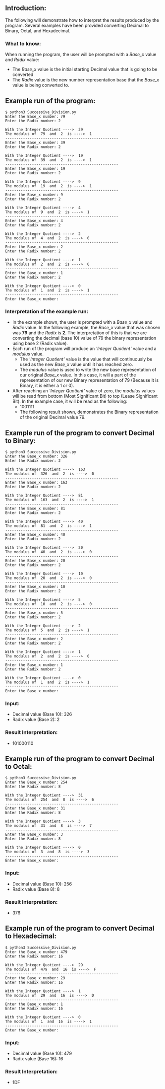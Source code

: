 ## Introduction:
The following will demonstrate how to interpret the results produced by the program. Several examples have been provided converting Decimal to Binary, Octal, and Hexadecimal.

### What to know:
When running the program, the user will be prompted with a *Base_x* value and *Radix* value: 
- The *Base_x* value is the initial starting Decimal value that is going to be converted
- The *Radix* value is the new number representation base that the *Base_x* value is being converted to.

## Example run of the program:
```
$ python3 Successive_Division.py
Enter the Base_x number: 79
Enter the Radix number: 2

With the Integer Quotient ---->  39
The modulus of  79  and  2  is ---->  1
---------------------------------------------------
Enter the Base_x number: 39
Enter the Radix number: 2

With the Integer Quotient ---->  19
The modulus of  39  and  2  is ---->  1
---------------------------------------------------
Enter the Base_x number: 19
Enter the Radix number: 2

With the Integer Quotient ---->  9
The modulus of  19  and  2  is ---->  1
---------------------------------------------------
Enter the Base_x number: 9
Enter the Radix number: 2

With the Integer Quotient ---->  4
The modulus of  9  and  2  is ---->  1
---------------------------------------------------
Enter the Base_x number: 4
Enter the Radix number: 2

With the Integer Quotient ---->  2
The modulus of  4  and  2  is ---->  0
---------------------------------------------------
Enter the Base_x number: 2
Enter the Radix number: 2

With the Integer Quotient ---->  1
The modulus of  2  and  2  is ---->  0
---------------------------------------------------
Enter the Base_x number: 1
Enter the Radix number: 2

With the Integer Quotient ---->  0
The modulus of  1  and  2  is ---->  1
---------------------------------------------------
Enter the Base_x number: 
```
### Interpretation of the example run:
- In the example shown, the user is prompted with a *Base_x* value and *Radix* value. In the following example, the *Base_x* value that was chosen was **79** and the *Radix* is **2**. The interpretation of this is that we are converting the decimal (base 10) value of 79 the binary representation using base 2 (Radix value).
- Each run of the program will produce an *'Integer Quotient'* value and a *modulus* value. 
    - The *'Integer Quotient'* value is the value that will continuously be used as the new *Base_x* value until it has reached zero. 
    - The *modulus* value is used to write the new base representation of our original *Base_x* value. In this case, it will a part of the representation of our new Binary representation of 79 (Because it is Binary, it is either a 1 or 0).
- After reaching an *'Integer Quotient'* value of zero, the *modulus* values will be read from bottom (Most Significant Bit) to top (Lease Significant Bit). In the example case, it will be read as the following:
    - 1001111
    - The following result shown, demonstrates the Binary representation of the original Decimal value 79.

## Example run of the program to convert Decimal to Binary:
```
$ python3 Successive_Division.py
Enter the Base_x number: 326
Enter the Radix number: 2

With the Integer Quotient ---->  163
The modulus of  326  and  2  is ---->  0
---------------------------------------------------
Enter the Base_x number: 163
Enter the Radix number: 2

With the Integer Quotient ---->  81
The modulus of  163  and  2  is ---->  1
---------------------------------------------------
Enter the Base_x number: 81
Enter the Radix number: 2

With the Integer Quotient ---->  40
The modulus of  81  and  2  is ---->  1
---------------------------------------------------
Enter the Base_x number: 40
Enter the Radix number: 2

With the Integer Quotient ---->  20
The modulus of  40  and  2  is ---->  0
---------------------------------------------------
Enter the Base_x number: 20
Enter the Radix number: 2

With the Integer Quotient ---->  10
The modulus of  20  and  2  is ---->  0
---------------------------------------------------
Enter the Base_x number: 10
Enter the Radix number: 2

With the Integer Quotient ---->  5
The modulus of  10  and  2  is ---->  0
---------------------------------------------------
Enter the Base_x number: 5
Enter the Radix number: 2

With the Integer Quotient ---->  2
The modulus of  5  and  2  is ---->  1
---------------------------------------------------
Enter the Base_x number: 2
Enter the Radix number: 2

With the Integer Quotient ---->  1
The modulus of  2  and  2  is ---->  0
---------------------------------------------------
Enter the Base_x number: 1
Enter the Radix number: 2

With the Integer Quotient ---->  0
The modulus of  1  and  2  is ---->  1
---------------------------------------------------
Enter the Base_x number:
```
### Input:
- Decimal value (Base 10): 326
- Radix value (Base 2): 2
### Result Interpretation:
- 101000110

## Example run of the program to convert Decimal to Octal:
```
$ python3 Successive_Division.py
Enter the Base_x number: 254
Enter the Radix number: 8

With the Integer Quotient ---->  31
The modulus of  254  and  8  is ---->  6
---------------------------------------------------
Enter the Base_x number: 31
Enter the Radix number: 8

With the Integer Quotient ---->  3
The modulus of  31  and  8  is ---->  7
---------------------------------------------------
Enter the Base_x number: 3
Enter the Radix number: 8

With the Integer Quotient ---->  0
The modulus of  3  and  8  is ---->  3
---------------------------------------------------
Enter the Base_x number:
```
### Input:
- Decimal value (Base 10): 256
- Radix value (Base 8): 8
### Result Interpretation:
- 376

## Example run of the program to convert Decimal to Hexadecimal:
```
$ python3 Successive_Division.py
Enter the Base_x number: 479
Enter the Radix number: 16

With the Integer Quotient ---->  29
The modulus of  479  and  16  is ---->  F
---------------------------------------------------
Enter the Base_x number: 29
Enter the Radix number: 16

With the Integer Quotient ---->  1
The modulus of  29  and  16  is ---->  D
---------------------------------------------------
Enter the Base_x number: 1
Enter the Radix number: 16

With the Integer Quotient ---->  0
The modulus of  1  and  16  is ---->  1
---------------------------------------------------
Enter the Base_x number:
```
### Input:
- Decimal value (Base 10): 479
- Radix value (Base 16): 16
### Result Interpretation:
- 1DF

